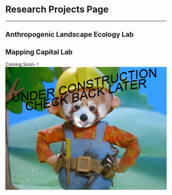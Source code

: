 # Research Projects Page

---


## Anthropogenic Landscape Ecology Lab


## Mapping Capital Lab

Coming Soon- !<br>
[<img src="images/undercon.png?raw=true"/>](/)
